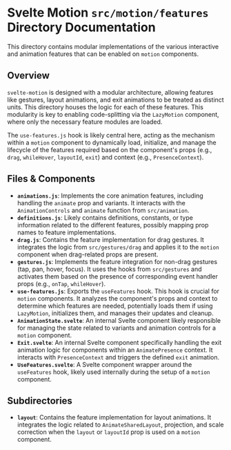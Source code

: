 # Svelte Motion `src/motion/features` Directory Documentation

This directory contains modular implementations of the various interactive and animation features that can be enabled on `motion` components.

## Overview

`svelte-motion` is designed with a modular architecture, allowing features like gestures, layout animations, and exit animations to be treated as distinct units. This directory houses the logic for each of these features. This modularity is key to enabling code-splitting via the `LazyMotion` component, where only the necessary feature modules are loaded.

The `use-features.js` hook is likely central here, acting as the mechanism within a `motion` component to dynamically load, initialize, and manage the lifecycle of the features required based on the component's props (e.g., `drag`, `whileHover`, `layoutId`, `exit`) and context (e.g., `PresenceContext`).

## Files & Components

*   **`animations.js`**: Implements the core animation features, including handling the `animate` prop and variants. It interacts with the `AnimationControls` and `animate` function from `src/animation`.
*   **`definitions.js`**: Likely contains definitions, constants, or type information related to the different features, possibly mapping prop names to feature implementations.
*   **`drag.js`**: Contains the feature implementation for drag gestures. It integrates the logic from `src/gestures/drag` and applies it to the `motion` component when drag-related props are present.
*   **`gestures.js`**: Implements the feature integration for non-drag gestures (tap, pan, hover, focus). It uses the hooks from `src/gestures` and activates them based on the presence of corresponding event handler props (e.g., `onTap`, `whileHover`).
*   **`use-features.js`**: Exports the `useFeatures` hook. This hook is crucial for `motion` components. It analyzes the component's props and context to determine which features are needed, potentially loads them if using `LazyMotion`, initializes them, and manages their updates and cleanup.
*   **`AnimationState.svelte`**: An internal Svelte component likely responsible for managing the state related to variants and animation controls for a `motion` component.
*   **`Exit.svelte`**: An internal Svelte component specifically handling the exit animation logic for components within an `AnimatePresence` context. It interacts with `PresenceContext` and triggers the defined `exit` animation.
*   **`UseFeatures.svelte`**: A Svelte component wrapper around the `useFeatures` hook, likely used internally during the setup of a `motion` component.

## Subdirectories

*   **`layout`**: Contains the feature implementation for layout animations. It integrates the logic related to `AnimateSharedLayout`, projection, and scale correction when the `layout` or `layoutId` prop is used on a `motion` component.